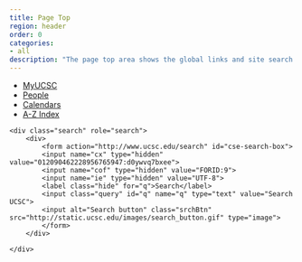 ```yaml
---
title: Page Top
region: header
order: 0
categories:
- all
description: "The page top area shows the global links and site search."
---
```


<div class="row page-top">
    <ul id="topNav">
        <li><a href="http://my.ucsc.edu" title="Go to the MyUCSC portal">MyUCSC</a></li>
        <li><a href="tools/people.html" title="Find People - UCSC People Search">People</a></li>
        <li><a href="tools/calendars.html" title="View UCSC events, academic, and administrative calendars">Calendars</a></li>
        <li><a href="tools/azindex.html" title="A to Z index of important links">A-Z Index</a></li>
    </ul> 
    
    <div class="search" role="search">
        <div>
            <form action="http://www.ucsc.edu/search" id="cse-search-box">
            <input name="cx" type="hidden" value="012090462228956765947:d0ywvq7bxee">
            <input name="cof" type="hidden" value="FORID:9">
            <input name="ie" type="hidden" value="UTF-8">
            <label class="hide" for="q">Search</label>
            <input class="query" id="q" name="q" type="text" value="Search UCSC">
            <input alt="Search button" class="srchBtn" src="http://static.ucsc.edu/images/search_button.gif" type="image">
            </form>
        </div>

    </div>
</div>
